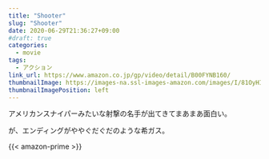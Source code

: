 ```yaml
---
title: "Shooter"
slug: "Shooter"
date: 2020-06-29T21:36:27+09:00
#draft: true
categories:
  - movie
tags:
  - アクション
link_url: https://www.amazon.co.jp/gp/video/detail/B00FYNB160/
thumbnailImage: https://images-na.ssl-images-amazon.com/images/I/81OyHIU4O+L._SX600_.jpg
thumbnailImagePosition: left
---
```

アメリカンスナイパーみたいな射撃の名手が出てきてまあまあ面白い。
<!--more-->
が、エンディングがややぐだぐだのような希ガス。

{{< amazon-prime >}}
